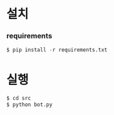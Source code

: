 # 설치
### requirements
```python
$ pip install -r requirements.txt
```

# 실행
```sh
$ cd src
$ python bot.py
```
